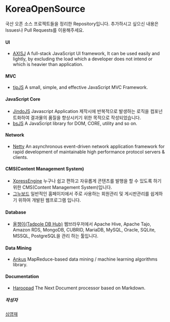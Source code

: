 # KoreaOpenSource

국산 오픈 소스 프로젝트들을 정리한 Repository입니다. 추가하시고 싶으신 내용은 Issues나 Pull Requests를 이용해주세요.

#### UI
* [AXISJ](http://axisj.com) A full-stack JavaScript UI framework, It can be used easily and lightly, by excluding the load which a developer does not intend or which is heavier than application.

#### MVC
* [tipJS](http://tipjs-team.github.io/tipJS/) A small, simple, and effective JavaScript MVC Framework.

#### JavaScript Core
* [JindoJS](http://jindo.dev.naver.com/jindo_home/JindoJS.html) Javascript Application 제작시에 반복적으로 발생하는 로직을 컴포넌트화하여 결과물의 품질을 향상시키기 위한 목적으로 작성되었습니다.
* [bsJS](https://github.com/projectBS/bsJS) A JavaScript library for DOM, CORE, utility and so on.

#### Network
* [Netty](http://netty.io) An asynchronous event-driven network application framework for rapid development of maintainable high performance protocol servers & clients.

#### CMS(Content Management System)
* [XpressEngine](http://www.xpressengine.com) 누구나 쉽고 편하고 자유롭게 콘텐츠를 발행을 할 수 있도록 하기 위한 CMS(Content Management System)입니다.
* [그누보드](http://sir.co.kr) 일반적인 홈페이지에서 주로 사용하는 회원관리 및 게시판관리를 쉽게하기 위하여 개발된 웹프로그램 입니다.

#### Database
* [올챙이(Tadpole DB Hub)](https://sites.google.com/site/tadpolefordb/) 웹브라우저에서 Apache Hive, Apache Tajo, Amazon RDS, MongoDB, CUBRID, MariaDB, MySQL, Oracle, SQLite, MSSQL, PostgreSQL을 관리 하는 툴입니다.

#### Data Mining
* [Ankus](http://openankus.org) MapReduce-based data mining / machine learning algorithms library.

#### Documentation
* [Haroopad](http://pad.haroopress.com) The Next Document processor based on Markdown.

##### 작성자
[심영재](http://hanul.me)
